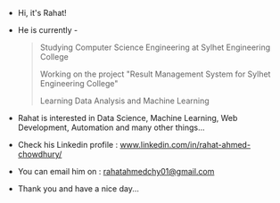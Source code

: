 - Hi, it's Rahat!

- He is currently - 

  > Studying Computer Science Engineering at Sylhet Engineering College
  > 
  > Working on the project "Result Management System for Sylhet Engineering College"  
  > 
  > Learning Data Analysis and Machine Learning

- Rahat is interested in Data Science, Machine Learning, Web Development, Automation and many other things...

- Check his Linkedin profile : www.linkedin.com/in/rahat-ahmed-chowdhury/ 

- You can email him on : rahatahmedchy01@gmail.com

- Thank you and have a nice day...

